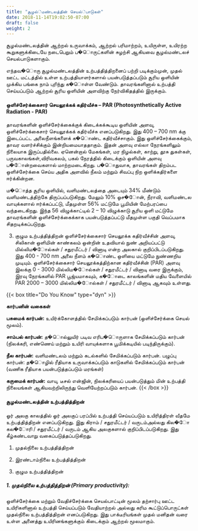 ```yaml
---
title: "சூழல்்மண்டலத்தின் செயல்்பாடுகள்"
date: 2018-11-14T19:02:50-07:00
draft: false
weight: 2
---
```



சூழல்மண்டலத்தின் ஆற்றல் உருவாக்கம், ஆற்றல் பரிமாற்றம், உயிருள்ள, உயிரற்ற கூறுகளுக்கிடையே நடைபெறும் ப�ொருட்களின் சுழற்சி ஆகியவை சூழல்மண்டலச் செயல்பாடுகளாகும். 

எந்தவ�ொரு சூழல்மண்டலத்தின் உற்பத்தித்திறனைப் பற்றி படிக்கும்முன், முதல் ஊட்ட மட்டத்தில் உள்ள உற்பத்தியாளர்களால் பயன்படுத்தப்படும் சூரிய ஒளியின் முக்கிய பங்கை நாம் புரிந்து க�ொள்ள வேண்டும். தாவரங்களினால் உற்பத்தி செய்யப்படும் ஆற்றல் சூரிய ஒளியின் அளவிற்கு நேர்விகிதத்தில் இருக்கும்.

#### ஒளிச்சேர்க்கைசார் செயலூக்கக் கதிர்வீச்சு – PAR (Photosynthetically Active Radiation - PAR)


தாவரங்களின் ஒளிச்சேர்க்கைக்குக் கிடைக்கக்கூடிய ஒளியின் அளவு, ஒளிச்சேர்க்கைசார் செயலூக்கக் கதிர்வீச்சு எனப்படுகிறது. இது 400 – 700 nm க்கு இடைப்பட்ட அலைநீளங்களைக் க�ொண்ட கதிர்வீச்சாகும். இது ஒளிச்சேர்க்கைக்கும், தாவர வளர்ச்சிக்கும் இன்றியமையாததாகும். இதன் அளவு எல்லா நேரங்களிலும் நிலையாக இருப்பதில்லை. ஏனென்றால் மேகங்கள், மர நிழல்கள், காற்று, தூசு துகள்கள், பருவகாலங்கள்,விரிவகலம், பகல் நேரத்தில் கிடைக்கும் ஒளியின் அளவு ப�ோன்றவைகளால் மாற்றமடைகிறது. ப�ொதுவாக, தாவரங்கள் திறம்பட ஒளிச்சேர்க்கை செய்ய அதிக அளவில் நீலம் மற்றும் சிவப்பு நிற ஒளிக்கதிர்களை ஈர்க்கின்றன.

ம�ொத்த சூரிய ஒளியில், வளிமண்டலத்தை அடையும் 34% மீண்டும் வளிமண்டத்திற்கே திருப்பப்படுகிறது. மேலும் 10% ஓச�ோன், நீராவி, வளிமண்டல வாயுக்களால் ஈர்க்கப்பட்டு, மீதமுள்ள 56% மட்டுமே பூமியின் மேற்பரப்பை வந்தடைகிறது. இந்த 56 விழுக்காட்டில் 2 – 10 விழுக்காடு சூரிய ஒளி மட்டுமே தாவரங்களின் ஒளிச்சேர்க்கைக்காக பயன்படுத்தப்பட்டு மீதமுள்ள பகுதி வெப்பமாக சிதறடிக்கப்படுறது.

3. குழும உற்பத்தித்திறன் ஒளிச்சேர்க்கைசார் செயலூக்க கதிர்வீச்சின் அளவு, சிலிகான் ஒளிமின் காண்கலம் ஒன்றின் உதவியால் நுண் அறியப்பட்டு மில்லிம�ோல்கள் / சதுரமீட்டர் / வினாடி என்ற அலகால் குறிப்பிடப்படுகிறது. இது 400 - 700 nm அலை நீளம் க�ொண்ட ஒளியை மட்டுமே நுண்ணறிய முடியும். ஒளிச்சேர்க்கைசார் செயலூக்கத்திற்கான கதிர்வீச்சின் (PAR) அளவு இலக்கு 0 - 3000 மில்லிம�ோல்கள் / சதுரமீட்டர் / வினாடி வரை இருக்கும், இரவு நேரங்களில் PAR பூஜ்யமாகவும், க�ோடை காலங்களின் மதிய வேளையில் PAR 2000 – 3000 மில்லிம�ோல்கள் / சதுரமீட்டர் / வினாடி ஆகவும் உள்ளது.

{{< box title="Do You Know" type="dyn" >}}

**கார்பனின் வகைகள்**

 **பசுமைக் கார்பன்:** உயிர்க்கோளத்தில் சேமிக்கப்படும் கார்பன் (ஒளிச்சேர்க்கை செயல் மூலம்).

 **சாம்பல் கார்பன்:** த�ொல்லுயிர் படிவ எரிப�ொருளாக சேமிக்கப்படும் கார்பன் (நிலக்கரி, எண்ணெய் மற்றும் உயிரி வாயுக்களாக பூமிக்கடியில் படிந்திருக்கும்). 

**நீல கார்பன்:** வளிமண்டலம் மற்றும் கடல்களில் சேமிக்கப்படும் கார்பன். பழுப்பு கார்பன்: த�ொழில் ரீதியாக உருவாக்கப்படும் காடுகளில் சேமிக்கப்படும் கார்பன் (வணிக ரீதியாக பயன்படுத்தப்படும் மரங்கள்) 

**கருமைக் கார்பன்:** வாயு, டீசல் என்ஜின், நிலக்கரியைப் பயன்படுத்தும் மின் உற்பத்தி நிலையங்கள் ஆகியவற்றிலிருந்து வெளியேற்றப்படும் கார்பன்.
{{< /box >}}

#### சூழல்மண்டலத்தின் உற்பத்தித்திறன்

ஓர் அலகு காலத்தில் ஓர் அலகுப் பரப்பில் உற்பத்தி செய்யப்படும் உயிரித்திரள் வீதமே உற்பத்தித்திறன் எனப்படுகிறது. இது கிராம் / சதுரமீட்டர் / வருடம்அல்லது கில�ோ கல�ோரி / சதுரமீட்டர் / வருடம் ஆகிய அலகுகளால் குறிப்பிடப்படுகிறது. இது கீழ்கண்டவாறு வகைப்படுத்தப்படுகிறது.

1. முதல்நிலை உற்பத்தித்திறன்

2. இரண்டாம்நிலை உற்பத்தித்திறன்

3. குழும உற்பத்தித்திறன்

##### 1. முதல்நிலை உற்பத்தித்திறன் (Primary productivity):

 ஒளிச்சேர்க்கை மற்றும் வேதிச்சேர்க்கை செயல்பாட்டின் மூலம் தற்சார்பு ஊட்ட உயிரிகளினால் உற்பத்தி செய்யப்படும் வேதியாற்றல் அல்லது கரிம கூட்டுப்பொருட்கள் முதல்நிலை உற்பத்தித்திறன் எனப்படுகிறது. இது பாக்டீரியங்கள் முதல் மனிதன் வரை உள்ள அனைத்து உயிரினங்களுக்கும் கிடைக்கும் ஆற்றல் மூலமாகும்.

 

